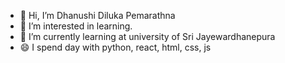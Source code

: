 - 👋 Hi, I’m Dhanushi Diluka Pemarathna
- 👀 I’m interested in learning.
- 🌱 I’m currently learning at university of Sri Jayewardhanepura
- 😄 I spend day with python, react, html, css, js



<!---
Dhanushi-Pemarathne/Dhanushi-Pemarathne is a ✨ special ✨ repository because its `README.md` (this file) appears on your GitHub profile.
You can click the Preview link to take a look at your changes.
--->
